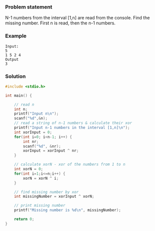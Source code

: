 ### Problem statement
N-1 numbers from the interval [1,n] are read from the console. Find the missing number. First n is read, then the n-1 numbers.

### Example
```
Input:
5
1 5 2 4
Output
3
```

### Solution
```c
#include <stdio.h>

int main() {

    // read n
    int n;
    printf("Input n\n");
    scanf("%d",&n);
    // read a string of n-1 numbers & calculate their xor
    printf("Input n-1 numbers in the interval [1,n]\n");
    int xorInput = 0;
    for(int i=0; i<n-1; i++) {
        int nr;
        scanf("%d", &nr);
        xorInput = xorInput ^ nr;
    }

    // calculate xorN - xor of the numbers from 1 to n
    int xorN = 0;
    for(int i=1;i<=n;i++) {
        xorN = xorN ^ i;
    }

    // find missing number by xor
    int missingNumber = xorInput ^ xorN;

    // print missing number
    printf("Missing number is %d\n", missingNumber);

    return 0;
}
```
